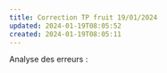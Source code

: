 ```yaml
---
title: Correction TP fruit 19/01/2024
updated: 2024-01-19T08:05:52
created: 2024-01-19T08:05:11
---
```


Analyse des erreurs :

